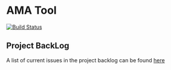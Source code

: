 # AMA Tool

[![Build Status](https://travis-ci.com/4806/ama.svg?token=MPuUxtfuLzmhXtay93BR&branch=master)](https://travis-ci.com/4806/ama)

## Project BackLog

A list of current issues in the project backlog can be found [here](https://github.com/4806/ama/milestone/1)


